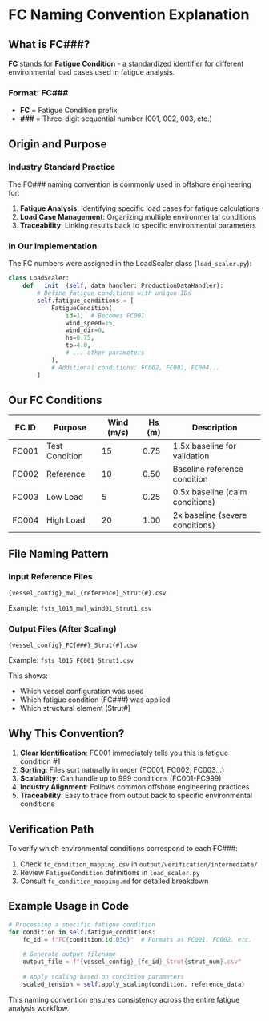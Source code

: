 # FC Naming Convention Explanation

## What is FC###?

**FC** stands for **Fatigue Condition** - a standardized identifier for different environmental load cases used in fatigue analysis.

### Format: FC### 
- **FC** = Fatigue Condition prefix
- **###** = Three-digit sequential number (001, 002, 003, etc.)

## Origin and Purpose

### Industry Standard Practice
The FC### naming convention is commonly used in offshore engineering for:
1. **Fatigue Analysis**: Identifying specific load cases for fatigue calculations
2. **Load Case Management**: Organizing multiple environmental conditions
3. **Traceability**: Linking results back to specific environmental parameters

### In Our Implementation
The FC numbers were assigned in the LoadScaler class (`load_scaler.py`):

```python
class LoadScaler:
    def __init__(self, data_handler: ProductionDataHandler):
        # Define fatigue conditions with unique IDs
        self.fatigue_conditions = [
            FatigueCondition(
                id=1,  # Becomes FC001
                wind_speed=15,
                wind_dir=0,
                hs=0.75,
                tp=4.0,
                # ... other parameters
            ),
            # Additional conditions: FC002, FC003, FC004...
        ]
```

## Our FC Conditions

| FC ID | Purpose | Wind (m/s) | Hs (m) | Description |
|-------|---------|------------|--------|-------------|
| FC001 | Test Condition | 15 | 0.75 | 1.5x baseline for validation |
| FC002 | Reference | 10 | 0.50 | Baseline reference condition |
| FC003 | Low Load | 5 | 0.25 | 0.5x baseline (calm conditions) |
| FC004 | High Load | 20 | 1.00 | 2x baseline (severe conditions) |

## File Naming Pattern

### Input Reference Files
```
{vessel_config}_mwl_{reference}_Strut{#}.csv
```
Example: `fsts_l015_mwl_wind01_Strut1.csv`

### Output Files (After Scaling)
```
{vessel_config}_FC{###}_Strut{#}.csv
```
Example: `fsts_l015_FC001_Strut1.csv`

This shows:
- Which vessel configuration was used
- Which fatigue condition (FC###) was applied
- Which structural element (Strut#)

## Why This Convention?

1. **Clear Identification**: FC001 immediately tells you this is fatigue condition #1
2. **Sorting**: Files sort naturally in order (FC001, FC002, FC003...)
3. **Scalability**: Can handle up to 999 conditions (FC001-FC999)
4. **Industry Alignment**: Follows common offshore engineering practices
5. **Traceability**: Easy to trace from output back to specific environmental conditions

## Verification Path

To verify which environmental conditions correspond to each FC###:
1. Check `fc_condition_mapping.csv` in `output/verification/intermediate/`
2. Review `FatigueCondition` definitions in `load_scaler.py`
3. Consult `fc_condition_mapping.md` for detailed breakdown

## Example Usage in Code

```python
# Processing a specific fatigue condition
for condition in self.fatigue_conditions:
    fc_id = f"FC{condition.id:03d}"  # Formats as FC001, FC002, etc.
    
    # Generate output filename
    output_file = f"{vessel_config}_{fc_id}_Strut{strut_num}.csv"
    
    # Apply scaling based on condition parameters
    scaled_tension = self.apply_scaling(condition, reference_data)
```

This naming convention ensures consistency across the entire fatigue analysis workflow.